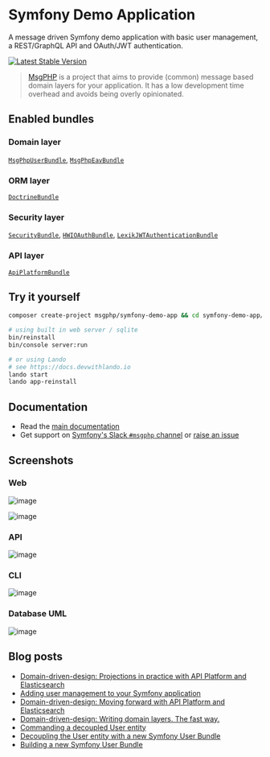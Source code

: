 # Symfony Demo Application

A message driven Symfony demo application with basic user management, a REST/GraphQL API and OAuth/JWT authentication.

[![Latest Stable Version][packagist:img]][packagist]

> [MsgPHP](https://msgphp.github.io/) is a project that aims to provide (common) message based domain layers for your application. It has a low development time overhead and avoids being overly opinionated.

## Enabled bundles

### Domain layer
[`MsgPhpUserBundle`](https://github.com/msgphp/user-bundle),
[`MsgPhpEavBundle`](https://github.com/msgphp/eav-bundle)

### ORM layer
[`DoctrineBundle`](https://github.com/doctrine/DoctrineBundle)

### Security layer
[`SecurityBundle`](https://github.com/symfony/security-bundle),
[`HWIOAuthBundle`](https://github.com/hwi/HWIOAuthBundle),
[`LexikJWTAuthenticationBundle`](https://github.com/lexik/LexikJWTAuthenticationBundle)

### API layer
[`ApiPlatformBundle`](https://github.com/api-platform/api-platform)

## Try it yourself

```bash
composer create-project msgphp/symfony-demo-app && cd symfony-demo-app/

# using built in web server / sqlite
bin/reinstall
bin/console server:run

# or using Lando
# see https://docs.devwithlando.io
lando start
lando app-reinstall
```

## Documentation

- Read the [main documentation](https://msgphp.github.io/docs)
- Get support on [Symfony's Slack `#msgphp` channel](https://symfony.com/slack-invite) or [raise an issue](https://github.com/msgphp/symfony-demo-app/issues/new)

## Screenshots

### Web

![image](https://user-images.githubusercontent.com/1047696/45264235-c79eaa80-b439-11e8-87b2-4e3551bdee09.png)

![image](https://user-images.githubusercontent.com/1047696/45264184-c9b43980-b438-11e8-97e8-55b5150c7b6b.png)

### API

![image](https://user-images.githubusercontent.com/1047696/45264192-ea7c8f00-b438-11e8-9aa3-9bf490c4f2d1.png)

### CLI

![image](https://user-images.githubusercontent.com/1047696/45264197-0b44e480-b439-11e8-83c3-45753ef79dbc.png)

### Database UML

![image](https://user-images.githubusercontent.com/1047696/45264216-62e35000-b439-11e8-9c04-f835f46a857b.png)

## Blog posts

- [Domain-driven-design: Projections in practice with API Platform and Elasticsearch](https://medium.com/@ro0NL/domain-driven-design-projections-in-practice-with-api-platform-and-elasticsearch-c785ed6d660b)
- [Adding user management to your Symfony application](https://medium.com/@ro0NL/adding-user-management-to-your-symfony-application-ceeefe2a2e9)
- [Domain-driven-design: Moving forward with API Platform and Elasticsearch](https://medium.com/@ro0NL/domain-driven-design-moving-forward-with-api-platform-and-elasticsearch-f1705614f9e2)
- [Domain-driven-design: Writing domain layers. The fast way.](https://medium.com/@ro0NL/domain-driven-design-writing-domain-layers-the-fast-way-60ef87399374)
- [Commanding a decoupled User entity](https://medium.com/@ro0NL/commanding-a-decoupled-user-entity-aee8723c43e5)
- [Decoupling the User entity with a new Symfony User Bundle](https://medium.com/@ro0NL/decoupling-the-user-entity-with-a-new-symfony-user-bundle-7d2d5d85bdf9)
- [Building a new Symfony User Bundle](https://medium.com/@ro0NL/building-a-new-symfony-user-bundle-b4fe5a9d9d80)

[packagist]: https://packagist.org/packages/msgphp/symfony-demo-app
[packagist:img]: https://img.shields.io/packagist/v/msgphp/symfony-demo-app.svg?style=flat-square
